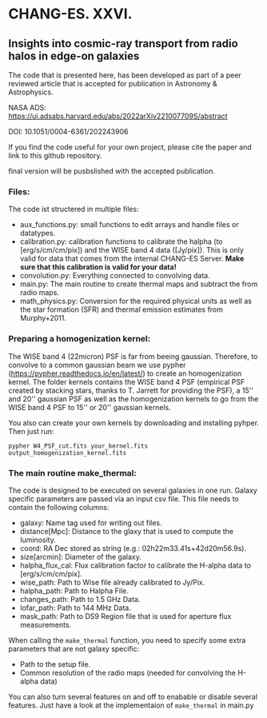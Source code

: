 # CHANG-ES. XXVI.
## Insights into cosmic-ray transport from radio halos in edge-on galaxies

The code that is presented here, has been developed as part of a peer reviewed article that is accepted for publication in Astronomy & Astrophysics. 

NASA ADS: https://ui.adsabs.harvard.edu/abs/2022arXiv221007709S/abstract

DOI: 10.1051/0004-6361/202243906

If you find the code useful for your own project, please cite the paper and link to this github repository.

final version will be pusbslished with the accepted publication.
### Files:
The code ist structered in multiple files:

- aux_functions.py: small functions to edit arrays and handle files or datatypes.
- calibration.py: calibration functions to calibrate the halpha (to [erg/s/cm/cm/pix]) and the WISE band 4 data ([Jy/pix]). This is only valid for data that comes from the internal CHANG-ES Server. **Make sure that this calibration is valid for your data!**
- convolution.py: Everything connected to convolving data.
- main.py: The main routine to create thermal maps and subtract the from radio maps.
- math_physics.py: Conversion for the required physical units as well as the star formation (SFR) and thermal emission estimates from Murphy+2011.

### Preparing a homogenization kernel:
The WISE band 4 (22micron) PSF is far from beeing gaussian. Therefore, to convolve to a common gaussian beam we use pypher (https://pypher.readthedocs.io/en/latest/) to create an homogenization kernel. 
The folder kernels contains the WISE band 4 PSF (empirical PSF created by stacking stars, thanks to T. Jarrett for providing the PSF), a 15'' and 20'' gaussian PSF as well as the homogenization kernels to go from the WISE band 4 PSF to 15'' or 20'' gaussian kernels. 

You also can create your own kernels by downloading and installing pyhper. Then just run:

`pypher W4_PSF_cut.fits your_kernel.fits output_homogenization_kernel.fits`

### The main routine **make_thermal**:
The code is designed to be executed on several galaxies in one run. Galaxy specific parameters are passed via an input csv file. This file needs to contain the following columns:
- galaxy: Name tag used for writing out files.
- distance[Mpc]: Distance to the glaxy that is used to compute the luminosity.
- coord: RA Dec stored as string (e.g.: 02h22m33.41s+42d20m56.9s).
- size[arcmin]: Diameter of the galaxy.
- halpha_flux_cal: Flux calibration factor to calibrate the H-alpha data to [erg/s/cm/cm/pix].
- wise_path: Path to Wise file already calibrated to Jy/Pix.
- halpha_path: Path to Halpha File.
- changes_path: Path to 1.5 GHz Data. 
- lofar_path: Path to 144 MHz Data.
- mask_path: Path to DS9 Region file that is used for aperture flux measurements.

When calling the `make_thermal` function, you need to specify some extra parameters that are not galaxy specific:
- Path to the setup file.
- Common resolution of the radio maps (needed for convolving the H-alpha data)

You can also turn several features on and off to enabable or disable several features. Just have a look at the implementaion of `make_thermal` in main.py
